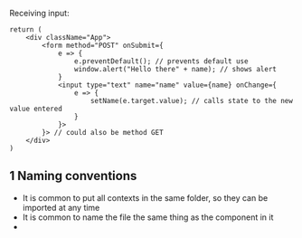 Receiving input:
```JSX
return (
	<div className="App">
		<form method="POST" onSubmit={
			e => {
				e.preventDefault(); // prevents default use
				window.alert("Hello there" + name); // shows alert
			}
			<input type="text" name="name" value={name} onChange={
				e => {
					setName(e.target.value); // calls state to the new value entered  
				}
			}>
		}> // could also be method GET
	</div>
)
```

## 1 Naming conventions
- It is common to put all contexts in the same folder, so they can be imported at any time
- It is common to name the file the same thing as the component in it
- 
